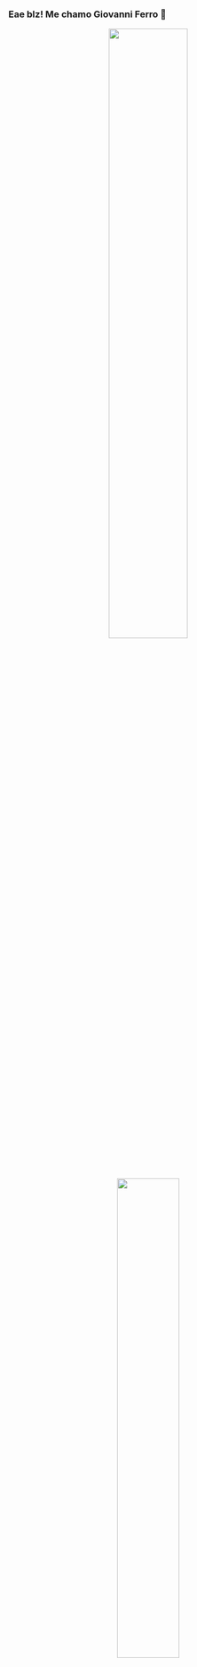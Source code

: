 ### Eae blz! Me chamo Giovanni Ferro 👋

<div align="center">
  <a href="https://github.com/gioferrodev">
  
  <img height="53%" src="https://github-readme-stats.vercel.app/api?username=gioferrodev&show_icons=true&theme=tokyonight&include_all_commits=true&count_private=true"/>
  <img height="47%" src="https://github-readme-stats.vercel.app/api/top-langs/?username=gioferrodev&layout=compact&langs_count=7&theme=tokyonight"/>
 </div>
  
 ## Aprendendo essas linguagens
 <div style="display: inline_block"><br>
    <img align="center" alt="HTML" height="35" width="40"src="https://cdn.jsdelivr.net/gh/devicons/devicon/icons/html5/html5-original.svg" />
    <img align="center" alt="CSS" height="35" width="40"src="https://cdn.jsdelivr.net/gh/devicons/devicon/icons/css3/css3-original.svg" />
    <img align="center" alt="CSS" height="35" width="40"src="https://cdn.jsdelivr.net/gh/devicons/devicon/icons/javascript/javascript-original.svg" />
    <img align="center" alt="Python" height="35" width="40"src="https://cdn.jsdelivr.net/gh/devicons/devicon/icons/python/python-original.svg" />
    <img align="center" alt="Java" height="35" width="40"src="https://cdn.jsdelivr.net/gh/devicons/devicon/icons/java/java-original.svg" />
 </div>
  
  <br/>
  
<!--   redes sociais -->
  ## Pode me encontrar aqui:
  <div>
    <a href="https://instagram.com/ferro_gio" target="_blank"><img src="https://img.shields.io/badge/-Instagram-%23E4405F?style=for-the-badge&logo=instagram&logoColor=white" target="_blank"></a>
    <a href="https://www.linkedin.com/in/gioferro" target="_blank"><img src="https://img.shields.io/badge/-LinkedIn-%230077B5?style=for-the-badge&logo=linkedin&logoColor=white" target="_blank"></a>


